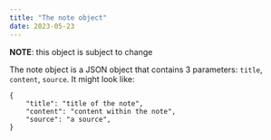 ```yaml
---
title: "The note object"
date: 2023-05-23
---
```

**NOTE**: this object is subject to change 

The note object is a JSON object that contains 3 parameters: `title`, `content`, `source`. It might look like:
```
{
	"title": "title of the note",
	"content": "content within the note",
	"source": "a source",
}
```